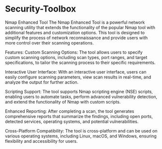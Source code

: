 # Security-Toolbox

Nmap Enhanced Tool
The Nmap Enhanced Tool is a powerful network scanning utility that extends the functionality of the popular Nmap tool with additional features and customization options. This tool is designed to simplify the process of network reconnaissance and provide users with more control over their scanning operations.

Features:
Custom Scanning Options: The tool allows users to specify custom scanning options, including scan types, port ranges, and target specifications, to tailor the scanning process to their specific requirements.

Interactive User Interface: With an interactive user interface, users can easily configure scanning parameters, view scan results in real-time, and analyze the output for further action.

Scripting Support: The tool supports Nmap scripting engine (NSE) scripts, enabling users to automate tasks, perform advanced vulnerability detection, and extend the functionality of Nmap with custom scripts.

Enhanced Reporting: After completing a scan, the tool generates comprehensive reports that summarize the findings, including open ports, detected services, operating systems, and potential vulnerabilities.

Cross-Platform Compatibility: The tool is cross-platform and can be used on various operating systems, including Linux, macOS, and Windows, ensuring flexibility and accessibility for users.

